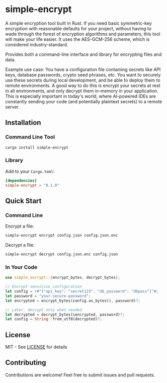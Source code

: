 # simple-encrypt

A simple encryption tool built in Rust. If you need basic symmetric-key encryption with reasonable defaults for your project, without having to wade through the forest of encryption algorithms and parameters, this tool will make your life easier. It uses the AES-GCM-256 scheme, which is considered industry-standard.

Provides both a command-line interface and library for encrypting files and data.

Example use case: You have a configuration file containing secrets like API keys, database passwords, crypto seed phrases, etc. You want to securely use these secrets during local development, and be able to deploy them to remote environments. A good way to do this is encrypt your secrets at rest in all environments, and only decrypt them in-memory in your application. This is especially important in today's world, where AI-powered IDEs are constantly sending your code (and potentially plaintext secrets) to a remote server.

## Installation

### Command Line Tool
```bash
cargo install simple-encrypt
```

### Library
Add to your `Cargo.toml`:
```toml
[dependencies]
simple-encrypt = "0.1.0"
```

## Quick Start

### Command Line
Encrypt a file:
```bash
simple-encrypt encrypt config.json config.json.enc
```

Decrypt a file:
```bash
simple-encrypt decrypt config.json.enc config.json
```

### In Your Code
```rust
use simple_encrypt::{encrypt_bytes, decrypt_bytes};

// Encrypt sensitive configuration
let config = r#"{"api_key": "secret123", "db_password": "dbpass"}"#;
let password = "your-secure-password";
let encrypted = encrypt_bytes(config.as_bytes(), password)?;

// Later, decrypt only when needed
let decrypted = decrypt_bytes(&encrypted, password)?;
let config = String::from_utf8(decrypted)?;
```

## License

MIT - See [LICENSE](LICENSE) for details

## Contributing

Contributions are welcome! Feel free to submit issues and pull requests.

